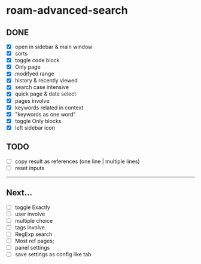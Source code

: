 # roam-advanced-search

## DONE

- [x] open in sidebar & main window
- [x] sorts 
- [x] toggle code block 
- [x] Only page 
- [x] modifyed range
- [x] history & recently viewed 
- [x] search case intensive
- [x] quick page & date select
- [x] pages involve
- [x] keywords related in context
- [x] "keywords as one word"
- [x] toggle Only blocks
- [x] left sidebar icon

## TODO

- [ ] copy result as references (one line | multiple lines)
- [ ] reset inputs

---

## Next...


- [ ] toggle Exactly
- [ ] user involve
- [ ] multiple choice
- [ ] tags involve
- [ ] RegExp search
- [ ] Most ref pages;
- [ ] panel settings
- [ ] save settings as config like tab